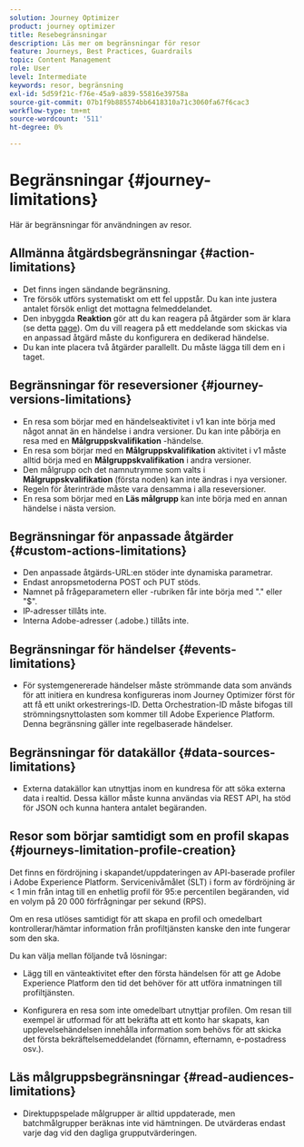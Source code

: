 ```yaml
---
solution: Journey Optimizer
product: journey optimizer
title: Resebegränsningar
description: Läs mer om begränsningar för resor
feature: Journeys, Best Practices, Guardrails
topic: Content Management
role: User
level: Intermediate
keywords: resor, begränsning
exl-id: 5d59f21c-f76e-45a9-a839-55816e39758a
source-git-commit: 07b1f9b885574bb6418310a71c3060fa67f6cac3
workflow-type: tm+mt
source-wordcount: '511'
ht-degree: 0%

---
```


# Begränsningar {#journey-limitations}

Här är begränsningar för användningen av resor.

## Allmänna åtgärdsbegränsningar {#action-limitations}

* Det finns ingen sändande begränsning. 
* Tre försök utförs systematiskt om ett fel uppstår. Du kan inte justera antalet försök enligt det mottagna felmeddelandet. 
* Den inbyggda **Reaktion** gör att du kan reagera på åtgärder som är klara (se detta [page](../building-journeys/reaction-events.md)). Om du vill reagera på ett meddelande som skickas via en anpassad åtgärd måste du konfigurera en dedikerad händelse. 
* Du kan inte placera två åtgärder parallellt. Du måste lägga till dem en i taget.

## Begränsningar för reseversioner {#journey-versions-limitations}

* En resa som börjar med en händelseaktivitet i v1 kan inte börja med något annat än en händelse i andra versioner. Du kan inte påbörja en resa med en **Målgruppskvalifikation** -händelse.
* En resa som börjar med en **Målgruppskvalifikation** aktivitet i v1 måste alltid börja med en **Målgruppskvalifikation** i andra versioner.
* Den målgrupp och det namnutrymme som valts i **Målgruppskvalifikation** (första noden) kan inte ändras i nya versioner.
* Regeln för återinträde måste vara densamma i alla reseversioner.
* En resa som börjar med en **Läs målgrupp** kan inte börja med en annan händelse i nästa version.

## Begränsningar för anpassade åtgärder {#custom-actions-limitations}

* Den anpassade åtgärds-URL:en stöder inte dynamiska parametrar. 
* Endast anropsmetoderna POST och PUT stöds. 
* Namnet på frågeparametern eller -rubriken får inte börja med &quot;.&quot; eller &quot;$&quot;. 
* IP-adresser tillåts inte. 
* Interna Adobe-adresser (.adobe.) tillåts inte.

## Begränsningar för händelser {#events-limitations}

* För systemgenererade händelser måste strömmande data som används för att initiera en kundresa konfigureras inom Journey Optimizer först för att få ett unikt orkestrerings-ID. Detta Orchestration-ID måste bifogas till strömningsnyttolasten som kommer till Adobe Experience Platform. Denna begränsning gäller inte regelbaserade händelser.

## Begränsningar för datakällor {#data-sources-limitations}

* Externa datakällor kan utnyttjas inom en kundresa för att söka externa data i realtid. Dessa källor måste kunna användas via REST API, ha stöd för JSON och kunna hantera antalet begäranden.

## Resor som börjar samtidigt som en profil skapas {#journeys-limitation-profile-creation}

Det finns en fördröjning i skapandet/uppdateringen av API-baserade profiler i Adobe Experience Platform. Servicenivåmålet (SLT) i form av fördröjning är &lt; 1 min från intag till en enhetlig profil för 95:e percentilen begäranden, vid en volym på 20 000 förfrågningar per sekund (RPS).

Om en resa utlöses samtidigt för att skapa en profil och omedelbart kontrollerar/hämtar information från profiltjänsten kanske den inte fungerar som den ska.

Du kan välja mellan följande två lösningar:

* Lägg till en vänteaktivitet efter den första händelsen för att ge Adobe Experience Platform den tid det behöver för att utföra inmatningen till profiltjänsten.

* Konfigurera en resa som inte omedelbart utnyttjar profilen. Om resan till exempel är utformad för att bekräfta att ett konto har skapats, kan upplevelsehändelsen innehålla information som behövs för att skicka det första bekräftelsemeddelandet (förnamn, efternamn, e-postadress osv.).

## Läs målgruppsbegränsningar {#read-audiences-limitations}

* Direktuppspelade målgrupper är alltid uppdaterade, men batchmålgrupper beräknas inte vid hämtningen. De utvärderas endast varje dag vid den dagliga grupputvärderingen.

